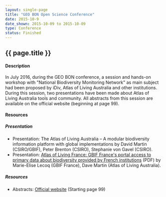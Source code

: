 ```yaml
--- 
layout: single-page
title: "GEO BON Open Science Conference"
date: 2015-10-9
date_shown: 2015-10-09 to 2015-10-09
type: Conference
status: Finished
---
```


## {{ page.title }}

#### Description 

In July 2016, during the GEO BON conference, a session and hands-on workshop with "National Biodiversity Monitoring Network" as main subject had been proposed by iDiv, Atlas of Living Australia and other institutions. During this session, two presentations have been made about Atlas of Living Australia tools and community. All abstracts from this session are available on the official website (beginning at page 99).
        

#### Resources 

##### Presentation
- Presentation: The Atlas of Living Australia – A modular biodiversity information platform with global implementations by David Martin (CSIRO/GBIF), Peter Brenton (CSIRO), Stephanie von Gavel (CSIRO).
- Presentation: [Atlas of Living France: GBIF France's portal access to primary data about biodiversity provided by French institutions](../assets/presentation/geobon/9-Lecoq-GEOBON.pdf) (PDF) by Marie-Elise Lecoq (GBIF France), Dave Martin (Atlas of Living Australia).


##### Resources 
- Abstracts: [Official website](http://conf2016.geobon.org/Downloads/PDF/GEOBON_Abstract_Book_OSC2016.pdf) (Starting page 99)
